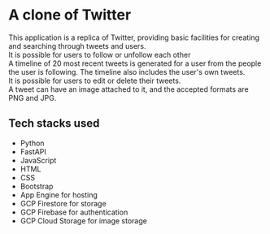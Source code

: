 # A clone of Twitter
This application is a replica of Twitter, providing basic facilities for creating and searching through tweets and users.<br>
It is possible for users to follow or unfollow each other<br>
A timeline of 20 most recent tweets is generated for a user from the people the user is following. The timeline also includes the user's own tweets. <br>
It is possible for users to edit or delete their tweets.<br>
A tweet can have an image attached to it, and the accepted formats are PNG and JPG.<br>

## Tech stacks used
- Python
- FastAPI
- JavaScript
- HTML
- CSS
- Bootstrap
- App Engine for hosting
- GCP Firestore for storage
- GCP Firebase for authentication
- GCP Cloud Storage for image storage
